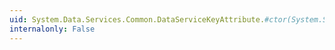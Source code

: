 ```yaml
---
uid: System.Data.Services.Common.DataServiceKeyAttribute.#ctor(System.String)
internalonly: False
---
```


